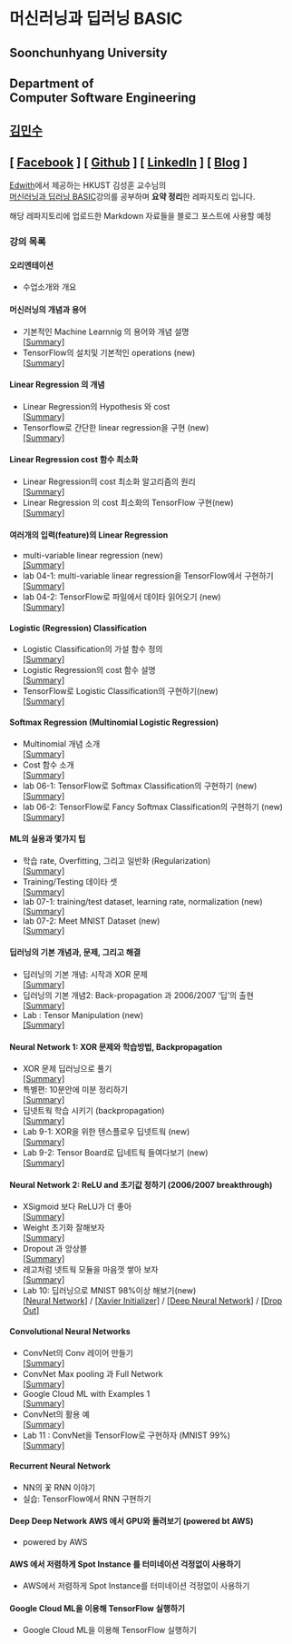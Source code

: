 # 머신러닝과 딥러닝 BASIC
## Soonchunhyang University
Department of<br/> Computer Software Engineering
------------------------------------------

##  [김민수](https://github.com/alstn2468)
## [ [Facebook](https://www.facebook.com/profile.php?id=100003769223078) ] [ [Github](https://github.com/alstn2468) ] [ [LinkedIn](https://www.linkedin.com/in/minsu-kim-336289160/) ] [ [Blog](https://alstn2468.github.io/) ]<br/>

[Edwith](https://www.edwith.org)에서 제공하는 HKUST 김성훈 교수님의<br/>
[머신러닝과 딥러닝 BASIC](https://www.edwith.org/others26/joinLectures/9829)강의를 공부하며 **요약 정리**한 레파지토리 입니다.

해당 레파지토리에 업로드한 Markdown 자료들을 블로그 포스트에 사용할 예정<br/>


### 강의 목록
#### 오리엔테이션
- 수업소개와 개요


#### 머신러닝의 개념과 용어
- 기본적인 Machine Learnnig 의 용어와 개념 설명<br/>
[[Summary]](https://github.com/alstn2468/ML_And_DL_Basic/blob/master/Chapter_2/1.md)
- TensorFlow의 설치및 기본적인 operations (new)<br/>
[[Summary]](https://github.com/alstn2468/ML_And_DL_Basic/blob/master/Chapter_2/2.md)


#### Linear Regression 의 개념
- Linear Regression의 Hypothesis 와 cost<br/>
[[Summary]](https://github.com/alstn2468/ML_And_DL_Basic/blob/master/Chapter_3/1.md)
- Tensorflow로 간단한 linear regression을 구현 (new)<br/>
[[Summary]](https://github.com/alstn2468/ML_And_DL_Basic/blob/master/Chapter_3/2.md)


#### Linear Regression cost 함수 최소화
- Linear Regression의 cost 최소화 알고리즘의 원리<br/>
[[Summary]](https://github.com/alstn2468/ML_And_DL_Basic/blob/master/Chapter_4/1.md)
- Linear Regression 의 cost 최소화의 TensorFlow 구현(new)<br/>
[[Summary]](https://github.com/alstn2468/ML_And_DL_Basic/blob/master/Chapter_4/2.md)


#### 여러개의 입력(feature)의 Linear Regression
- multi-variable linear regression (new)<br/>
[[Summary]](https://github.com/alstn2468/ML_And_DL_Basic/blob/master/Chapter_5/1.md)
- lab 04-1: multi-variable linear regression을 TensorFlow에서 구현하기<br/>
[[Summary]](https://github.com/alstn2468/ML_And_DL_Basic/blob/master/Chapter_5/2.md)
- lab 04-2: TensorFlow로 파일에서 데이타 읽어오기 (new)<br/>
[[Summary]](https://github.com/alstn2468/ML_And_DL_Basic/blob/master/Chapter_5/3.md)


#### Logistic (Regression) Classification
- Logistic Classification의 가설 함수 정의<br/>
[[Summary]](https://github.com/alstn2468/ML_And_DL_Basic/blob/master/Chapter_6/1.md)
- Logistic Regression의 cost 함수 설명<br/>
[[Summary]](https://github.com/alstn2468/ML_And_DL_Basic/blob/master/Chapter_6/2.md)
- TensorFlow로 Logistic Classification의 구현하기(new)<br/>
[[Summary]](https://github.com/alstn2468/ML_And_DL_Basic/blob/master/Chapter_6/3.md)


#### Softmax Regression (Multinomial Logistic Regression)
- Multinomial 개념 소개<br/>
[[Summary]](https://github.com/alstn2468/ML_And_DL_Basic/blob/master/Chapter_7/1.md)
- Cost 함수 소개<br/>
[[Summary]](https://github.com/alstn2468/ML_And_DL_Basic/blob/master/Chapter_7/2.md)
- lab 06-1: TensorFlow로 Softmax Classification의 구현하기 (new)<br/>
[[Summary]](https://github.com/alstn2468/ML_And_DL_Basic/blob/master/Chapter_7/3.md)
- lab 06-2: TensorFlow로 Fancy Softmax Classification의 구현하기 (new)<br/>
[[Summary]](https://github.com/alstn2468/ML_And_DL_Basic/blob/master/Chapter_7/4.md)


#### ML의 실용과 몇가지 팁
- 학습 rate, Overfitting, 그리고 일반화 (Regularization)<br/>
[[Summary]](https://github.com/alstn2468/ML_And_DL_Basic/blob/master/Chapter_8/1.md)
- Training/Testing 데이타 셋<br/>
[[Summary]](https://github.com/alstn2468/ML_And_DL_Basic/blob/master/Chapter_8/2.md)
- lab 07-1: training/test dataset, learning rate, normalization (new)<br/>
[[Summary]](https://github.com/alstn2468/ML_And_DL_Basic/blob/master/Chapter_8/3.md)
- lab 07-2: Meet MNIST Dataset (new)<br/>
[[Summary]](https://github.com/alstn2468/ML_And_DL_Basic/blob/master/Chapter_8/4.md)


#### 딥러닝의 기본 개념과, 문제, 그리고 해결
- 딥러닝의 기본 개념: 시작과 XOR 문제<br/>
[[Summary]](https://github.com/alstn2468/ML_And_DL_Basic/blob/master/Chapter_9/1.md)
- 딥러닝의 기본 개념2: Back-propagation 과 2006/2007 ‘딥’의 출현<br/>
[[Summary]](https://github.com/alstn2468/ML_And_DL_Basic/blob/master/Chapter_9/2.md)
- Lab : Tensor Manipulation (new)<br/>
[[Summary]](https://github.com/alstn2468/ML_And_DL_Basic/blob/master/Chapter_9/3.md)


#### Neural Network 1: XOR 문제와 학습방법, Backpropagation
- XOR 문제 딥러닝으로 풀기<br/>
[[Summary]](https://github.com/alstn2468/ML_And_DL_Basic/blob/master/Chapter_10/1.md)
- 특별편: 10분안에 미분 정리하기<br/>
[[Summary]](https://github.com/alstn2468/ML_And_DL_Basic/blob/master/Chapter_10/2.md)
- 딥넷트웍 학습 시키기 (backpropagation)<br/>
[[Summary]](https://github.com/alstn2468/ML_And_DL_Basic/blob/master/Chapter_10/3.md)
- Lab 9-1: XOR을 위한 텐스플로우 딥넷트웍 (new)<br/>
[[Summary]](https://github.com/alstn2468/ML_And_DL_Basic/blob/master/Chapter_10/4.md)
- Lab 9-2: Tensor Board로 딥네트웍 들여다보기 (new)<br/>
[[Summary]](https://github.com/alstn2468/ML_And_DL_Basic/blob/master/Chapter_10/5.md)


#### Neural Network 2: ReLU and 초기값 정하기 (2006/2007 breakthrough)
- XSigmoid 보다 ReLU가 더 좋아<br/>
[[Summary]](https://github.com/alstn2468/ML_And_DL_Basic/blob/master/Chapter_11/1.md)
- Weight 초기화 잘해보자<br/>
[[Summary]](https://github.com/alstn2468/ML_And_DL_Basic/blob/master/Chapter_11/2.md)
- Dropout 과 앙상블<br/>
[[Summary]](https://github.com/alstn2468/ML_And_DL_Basic/blob/master/Chapter_11/3.md)
- 레고처럼 넷트웍 모듈을 마음껏 쌓아 보자<br/>
[[Summary]](https://github.com/alstn2468/ML_And_DL_Basic/blob/master/Chapter_11/4.md)
- Lab 10: 딥러닝으로 MNIST 98%이상 해보기(new)<br/>
[[Neural Network]](https://github.com/alstn2468/ML_And_DL_Basic/blob/master/Chapter_11/5_NN.md) / [[Xavier Initializer]](https://github.com/alstn2468/ML_And_DL_Basic/blob/master/Chapter_11/5_NN_Xavier_Initializer.md) / [[Deep Neural Network]](https://github.com/alstn2468/ML_And_DL_Basic/blob/master/Chapter_11/5_NN_Deep.md) / [[Drop Out]](https://github.com/alstn2468/ML_And_DL_Basic/blob/master/Chapter_11/5_NN_Drop_Out.md)



#### Convolutional Neural Networks
- ConvNet의 Conv 레이어 만들기<br/>
[[Summary]](https://github.com/alstn2468/ML_And_DL_Basic/blob/master/Chapter_12/1.md)
- ConvNet Max pooling 과 Full Network<br/>
[[Summary]](https://github.com/alstn2468/ML_And_DL_Basic/blob/master/Chapter_12/2.md)
- Google Cloud ML with Examples 1<br/>
[[Summary]](https://github.com/alstn2468/ML_And_DL_Basic/blob/master/Chapter_12/3.md)
- ConvNet의 활용 예<br/>
[[Summary]](https://github.com/alstn2468/ML_And_DL_Basic/blob/master/Chapter_12/4.md)
- Lab 11 : ConvNet을 TensorFlow로 구현하자 (MNIST 99%)<br/>
[[Summary]](https://github.com/alstn2468/ML_And_DL_Basic/blob/master/Chapter_12/5.md)


#### Recurrent Neural Network
- NN의 꽃 RNN 이야기
- 실습: TensorFlow에서 RNN 구현하기


#### Deep Deep Network AWS 에서 GPU와 돌려보기 (powered bt AWS)
- powered by AWS


#### AWS 에서 저렴하게 Spot Instance 를 터미네이션 걱정없이 사용하기
- AWS에서 저렴하게 Spot Instance를 터미네이션 걱정없이 사용하기


#### Google Cloud ML을 이용해 TensorFlow 실행하기
- Google Cloud ML을 이용해 TensorFlow 실행하기
